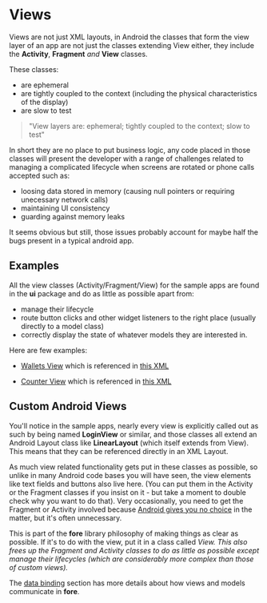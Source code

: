 
# Views
Views are not just XML layouts, in Android the classes that form the view layer of an app are not just the classes extending View either, they include the **Activity**, **Fragment** *and* **View** classes.

These classes:

- are ephemeral
- are tightly coupled to the context (including the physical characteristics of the display)
- are slow to test

> "View layers are: ephemeral; tightly coupled to the context; slow to test"


In short they are no place to put business logic, any code placed in those classes will present the developer with a range of challenges related to managing a complicated lifecycle when screens are rotated or phone calls accepted such as:

- loosing data stored in memory (causing null pointers or requiring unecessary network calls)
- maintaining UI consistency
- guarding against memory leaks

It seems obvious but still, those issues probably account for maybe half the bugs present in a typical android app.


## Examples

All the view classes (Activity/Fragment/View) for the sample apps are found in the **ui** package and do as little as possible apart from:

- manage their lifecycle
- route button clicks and other widget listeners to the right place (usually directly to a model class)
- correctly display the state of whatever models they are interested in.


Here are few examples:

- [Wallets View](https://github.com/erdo/asaf-project/blob/master/example01databinding/src/main/java/foo/bar/example/asafdatabinding/ui/wallet/WalletsView.java) which is referenced in [this XML](https://github.com/erdo/asaf-project/blob/master/example01databinding/src/main/res/layout/fragment_wallet.xml)

- [Counter View](https://github.com/erdo/asaf-project/blob/master/example02threading/src/main/java/foo/bar/example/asafthreading/ui/CounterView.java) which is referenced in [this XML](https://github.com/erdo/asaf-project/blob/master/example02threading/src/main/res/layout/fragment_counter.xml)



## Custom Android Views

You'll notice in the sample apps, nearly every view is explicitly called out as such by being named **LoginView** or similar, and those classes all extend an Android Layout class like **LinearLayout** (which itself extends from View). This means that they can be referenced directly in an XML Layout.

As much view related functionality gets put in these classes as possible, so unlike in many Android code bases you will have seen, the view elements like text fields and buttons also live here. (You can put them in the Activity or the Fragment classes if you insist on it - but take a moment to double check why you want to do that). Very occasionally, you need to get the Fragment or Activity involved because [Android gives you no choice](https://erdo.github.io/asaf-project/09-more.html#androids-original-mistake) in the matter, but it's often unnecessary.

This is part of the **fore** library philosophy of making things as clear as possible. If it's to do with the view, put it in a class called *View. This also frees up the Fragment and Activity classes to do as little as possible except manage their lifecycles (which are considerably more complex than those of custom views).*


The [data binding](/asaf-project/03-databinding.html#shoom) section has more details about how views and models communicate in **fore**.
